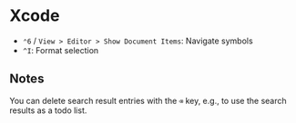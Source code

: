 # Xcode

- `⌃6` / `View > Editor > Show Document Items`: Navigate symbols
- `^I`: Format selection

## Notes

You can delete search result entries with the `⌫` key, e.g., to use the search results as a todo list.
